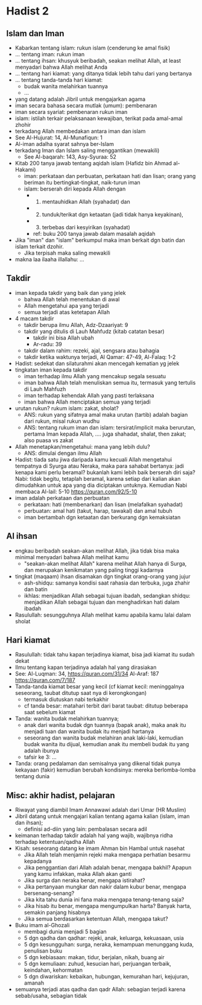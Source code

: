 
# Hadist 2
## Islam dan Iman
* Kabarkan tentang islam: rukun islam (cenderung ke amal fisik)
* ... tentang iman: rukun iman
* ... tentang ihsan: khusyuk beribadah, seakan melihat Allah, at least menyadari bahwa Allah melihat Anda
* ... tentang hari kiamat: yang ditanya tidak lebih tahu dari yang bertanya
* ... tentang tanda-tanda hari kiamat:
  * budak wanita melahirkan tuannya
  * ...
* yang datang adalah Jibril untuk mengajarkan agama
* iman secara bahasa secara mutlak (umum): pembenaran
* iman secara syariat: pembenaran rukun iman
* islam: istilah terkair pelaksanaan kewajiban, terikat pada amal-amal zhohir
* terkadang Allah membedakan antara iman dan islam
 * See Al-Hujurat: 14, Al-Munafiqun: 1
* Al-iman adalha syarat sahnya ber-Islam
* terkadang Iman dan Islam saling menggantikan (mewakili)
  * See Al-baqarah: 143, Asy-Syuraa: 52
* Kitab 200 tanya jawab tentang aqidah islam (Hafidz bin Ahmad al-Hakami)
  * iman: perkataan dan perbuatan,
    perkataan hati dan lisan;
    orang yang beriman itu bertingkat-tingkat, naik-turun iman
  * islam: berserah diri kepada Allah dengan 
    * 1) mentauhidkan Allah (syahadat) dan 
    * 2) tunduk/terikat dgn ketaatan (jadi tidak hanya keyakinan), 
    * 3) terbebas dari kesyirikan (syahadat)
    * ref: buku 200 tanya jawab dalam masalah aqidah
* Jika "iman" dan "islam" berkumpul maka iman berkait dgn batin dan islam terkait dzohir.
  * Jika terpisah maka saling mewakili
* makna laa ilaaha illallahu: ...

## Takdir
* iman kepada takdir yang baik dan yang jelek
  * bahwa Allah telah menentukan di awal
  * Allah mengetahui apa yang terjadi
  * semua terjadi atas ketetapan Allah
* 4 macam takdir
  * takdir berupa ilmu Allah, Adz-Dzaariyat: 9 
  * takdir yang ditulis di Lauh Mahfudz (kitab catatan besar)
    * takdir ini bisa Allah ubah
    * Ar-radu: 39
  * takdir dalam rahim: rezeki, ajal, sengsara atau bahagia
  * takdir ketika waktunya terjadi, Al Qamar: 47-49, 
    Al-Falaq: 1-2
* Hadist: sedekat dan silaturahmi akan mencegah kematian yg jelek
* tingkatan iman kepada takdir
  * iman terhadap ilmu Allah yang mencakup segala sesuatu
  * iman bahwa Allah telah menuliskan semua itu, termasuk yang tertulis di Lauh Mahfuzh
  * iman terhadap kehendak Allah yang pasti terlaksana
  * iman bahwa Allah menciptakan semua yang terjadi
* urutan rukun? rukum islam: zakat, sholat?
  * ANS: rukun yang sifatnya amal maka urutan (tartib) adalah bagian dari rukun, misal rukun wudhu
  * ANS: tentang rukum iman dan islam: tersirat/implicit maka berurutan, pertama Iman kepada Allah, .... juga shahadat, shalat, then zakat; also puasa vs zakat
* Allah menetapkan/mengetahui: mana yang lebih dulu?
  * ANS: dimulai dengan ilmu Allah
* Hadist: tiada satu jiwa daripada kamu kecuali Allah mengetahui tempatnya di Syurga atau Neraka, maka para sahabat bertanya: jadi kenapa kami perlu beramal? bukanlah kami lebih baik berserah diri saja? Nabi: tidak begitu, tetaplah beramal, karena setiap dari kalian akan dimudahkan untuk apa yang dia diciptakan untuknya. Kemudian Nabi membaca Al-lail: 5-10 https://quran.com/92/5-10
* iman adalah perkataan dan perbuatan
  * perkataan: hati (membenarkan) dan lisan (melafalkan syahadat)
  * perbuatan: amal hati (takut, harap, tawakal) dan amal tubuh
  * iman bertambah dgn ketaatan dan berkurang dgn kemaksiatan

## Al ihsan
* engkau beribadah seakan-akan melihat Allah, 
  jika tidak bisa maka minimal menyadari bahwa Allah melihat kamu
  * "seakan-akan melihat Allah" karena melihat Allah hanya di Surga, 
    dan merupakan kenikmatan yang paling tinggi kadarnya
* tingkat (maqaam) ihsan disamakan dgn tingkat orang-orang yang jujur
  * ash-shidqu: samanya kondisi saat rahasia dan terbuka, 
    juga zhahir dan batin
  * ikhlas: menjadikan Allah sebagai tujuan ibadah,
    sedangkan shidqu: menjadikan Allah sebagai tujuan 
    dan menghadirkan hati dalam ibadah
* Rasulullah: 
  sesungguhnya Allah melihat kamu apabila kamu lalai dalam sholat

## Hari kiamat
* Rasulullah: tidak tahu kapan terjadinya kiamat, 
  bisa jadi kiamat itu sudah dekat
* Ilmu tentang kapan terjadinya adalah hal yang dirasiakan
* See: Al-Luqman: 34, https://quran.com/31/34
  Al-Araf: 187 https://quran.com/7/187
* Tanda-tanda kiamat besar yang kecil 
  (cf kiamat kecil: meninggalnya seseorang, 
  taubat ditutup saat nya di kerongkongan)
  * termasuk diutuskan nabi terkakhir
  * cf tanda besar: matahari terbit dari barat
    taubat: ditutup beberapa saat sebelum kiamat
* Tanda: wanita budak melahirkan tuannya;
  * anak dari wanita budak dgn tuannya (bapak anak), 
    maka anak itu menjadi tuan dan wanita budak itu menjadi hartanya
  * seseorang dan wanita budak melahiran anak laki-laki, kemudian 
    budak wanita itu dijual, kemudian anak itu membeli budak itu yang       adalah ibunya
  * tafsir ke 3: ...
* Tanda: 
  orang pedalaman dan semisalnya yang dikenal tidak punya kekayaan 
  (fakir) kemudian berubah kondisinya: 
  mereka berlomba-lomba tentang dunia
 
## Misc: akhir hadist, pelajaran
* Riwayat yang diambil Imam Annawawi adalah dari Umar (HR Muslim)
* Jibril datang untuk mengajari kalian tentang agama kalian 
  (islam, iman dan ihsan);
  * definisi ad-diin yang lain: pembalasan secara adil
* keimanan terhadap takdir adalah hal yang wajib,
  wajibnya ridha terhadap ketentuan/qadha Allah
* Kisah: seseorang datang ke imam Ahman bin Hambal untuk nasehat
  * Jika Allah telah menjamin rejeki maka mengapa perhatian besarmu kepadanya
  * Jika penggantian dari Allah adalah benar, mengapa bakhil?
  Apapun yang kamu infakkan, maka Allah akan ganti
  * Jika surga dan neraka benar, mengapa istirahat?
  * Jika pertanyaan mungkar dan nakir dalam kubur benar, mengapa bersenang-senang?
  * Jika kita tahu dunia ini fana maka mengapa tenang-tenang saja?
  * Jika hisab itu benar, mengapa mengumpulkan harta?
    Banyak harta, semakin panjang hisabnya
  * Jika semua berdasarkan ketentuan Allah, mengapa takut?
* Buku imam al-Ghozali
  * membagi dunia menjadi 5 bagian
  * 5 dgn qadha dan qadhar: rejeki, anak, keluarga, kekuasaan, usia
  * 5 dgn kesungguhan: surga, neraka, kemampuan menunggang kuda, penulisan buku
  * 5 dgn kebiasaan: makan, tidur, berjalan, nikah, buang air
  * 5 dgn kemuliaan: zuhud, kesucian hari, perjuangan terbaik, keindahan, kehormatan
  * 5 dgn diwariskan: kebaikan, hubungan, kemurahan hari, kejujuran, amanah
* semuanya terjadi atas qadha dan qadr Allah:
  sebagian terjadi karena sebab/usaha, sebagian tidak
